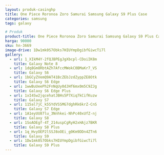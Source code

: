 ```yaml
---
layout: produk-casinghp
title: One Piece Roronoa Zoro Samurai Samsung Galaxy S9 Plus Case
categories: samsung
tags: galaxy

# Produk
product-title: One Piece Roronoa Zoro Samurai Samsung Galaxy S9 Plus Case
harga: 90000
sku: hn-3669
image-drive: 1Dw1mk0S7Obks7HIUYmpDgibfGiwcTi7l
gallery:
  - url: 1_XIkM4Y-2fQJBPEgJgXbcpl-CDoiIK8m
    title: Galaxy Note 8
  - url: 1dq8Gm8RbtAZh7AfccMWokC0BMaKr7_VS
    title: Galaxy S6
  - url: 1bGCyZVemQ9AT41BcZEbJzdZyppZE8Otk
    title: Galaxy S6 Edge
  - url: 1wwBuUeePh2FnNqUy0dJHf6mx0m5C9ZJg
    title: Galaxy S6 Edge Plus
  - url: 1xI4Sw2jqcehatJBHs5P7Xiq7kCifKuzw
    title: Galaxy S7
  - url: 115al7jC_k5SYdVSSMG7dghRk6krZ-CnS
    title: Galaxy S7 Edge
  - url: 1A1eyUU87lu_3Nnhkei-NhPc40xUfZ-nj
    title: Galaxy S8
  - url: 1SoAOEgf-4T_214uspCgRyH2xHAjz7BKR
    title: Galaxy S8 Plus
  - url: 1q_HvyOEP2lSSJ8oOEi_g0Km9DDn4ZTn6
    title: Galaxy S9
  - url: 1Dw1mk0S7Obks7HIUYmpDgibfGiwcTi7l
    title: Galaxy S9 Plus
---
```

